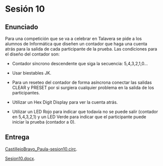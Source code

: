 # Sesión 10

## Enunciado

Para una competición que se va a celebrar en Talavera se pide a los alumnos de Informática que diseñen un contador que haga una cuenta atrás para la salida de cada participante de la prueba. Las condiciones para el diseño del contador son:

- Contador síncrono descendente que siga la secuencia: 5,4,3,2,1,0…

- Usar biestables JK.

- Para un reseteo del contador de forma asíncrona conectar las salidas CLEAR y PRESET por si surgiera cualquier problema en la salida de los participantes.

- Utilizar un Hex Digit Display para ver la cuenta atrás.

- Utilizar un LED Rojo para indicar que todavía no se puede salir (contador en 5,4,3,2,1) y un LED Verde para indicar que el participante puede iniciar la prueba (contador a 0).

## Entrega

[CastillejoBravo_Paula-sesion10.circ](CastillejoBravo_Paula-sesion10.circ).

[Sesion10.docx](Sesion10.docx).